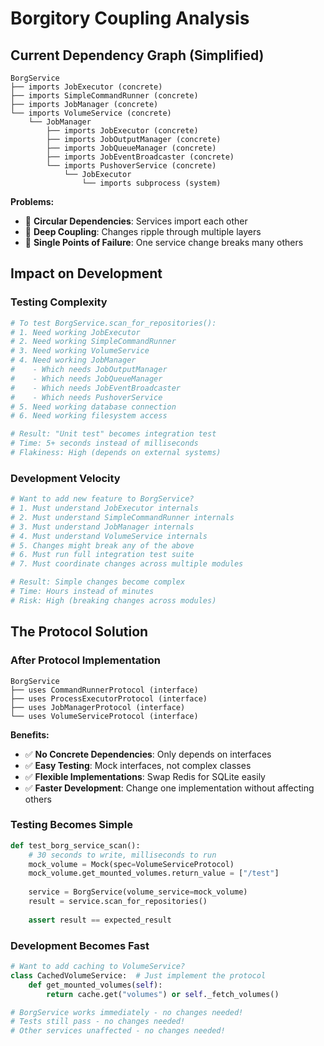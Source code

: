 # Borgitory Coupling Analysis

## Current Dependency Graph (Simplified)

```
BorgService 
├── imports JobExecutor (concrete)
├── imports SimpleCommandRunner (concrete)  
├── imports JobManager (concrete)
└── imports VolumeService (concrete)
    └── JobManager
        ├── imports JobExecutor (concrete)
        ├── imports JobOutputManager (concrete)
        ├── imports JobQueueManager (concrete)
        ├── imports JobEventBroadcaster (concrete)
        └── imports PushoverService (concrete)
            └── JobExecutor
                └── imports subprocess (system)
```

**Problems:**
- 🔴 **Circular Dependencies**: Services import each other
- 🔴 **Deep Coupling**: Changes ripple through multiple layers
- 🔴 **Single Points of Failure**: One service change breaks many others

## Impact on Development

### Testing Complexity
```python
# To test BorgService.scan_for_repositories():
# 1. Need working JobExecutor
# 2. Need working SimpleCommandRunner  
# 3. Need working VolumeService
# 4. Need working JobManager
#    - Which needs JobOutputManager
#    - Which needs JobQueueManager
#    - Which needs JobEventBroadcaster
#    - Which needs PushoverService
# 5. Need working database connection
# 6. Need working filesystem access

# Result: "Unit test" becomes integration test
# Time: 5+ seconds instead of milliseconds
# Flakiness: High (depends on external systems)
```

### Development Velocity
```python
# Want to add new feature to BorgService?
# 1. Must understand JobExecutor internals
# 2. Must understand SimpleCommandRunner internals
# 3. Must understand JobManager internals
# 4. Must understand VolumeService internals
# 5. Changes might break any of the above
# 6. Must run full integration test suite
# 7. Must coordinate changes across multiple modules

# Result: Simple changes become complex
# Time: Hours instead of minutes
# Risk: High (breaking changes across modules)
```

## The Protocol Solution

### After Protocol Implementation
```
BorgService
├── uses CommandRunnerProtocol (interface)
├── uses ProcessExecutorProtocol (interface)
├── uses JobManagerProtocol (interface)
└── uses VolumeServiceProtocol (interface)
```

**Benefits:**
- ✅ **No Concrete Dependencies**: Only depends on interfaces
- ✅ **Easy Testing**: Mock interfaces, not complex classes
- ✅ **Flexible Implementations**: Swap Redis for SQLite easily
- ✅ **Faster Development**: Change one implementation without affecting others

### Testing Becomes Simple
```python
def test_borg_service_scan():
    # 30 seconds to write, milliseconds to run
    mock_volume = Mock(spec=VolumeServiceProtocol)
    mock_volume.get_mounted_volumes.return_value = ["/test"]
    
    service = BorgService(volume_service=mock_volume)
    result = service.scan_for_repositories()
    
    assert result == expected_result
```

### Development Becomes Fast
```python
# Want to add caching to VolumeService?
class CachedVolumeService:  # Just implement the protocol
    def get_mounted_volumes(self): 
        return cache.get("volumes") or self._fetch_volumes()

# BorgService works immediately - no changes needed!
# Tests still pass - no changes needed!
# Other services unaffected - no changes needed!
```

